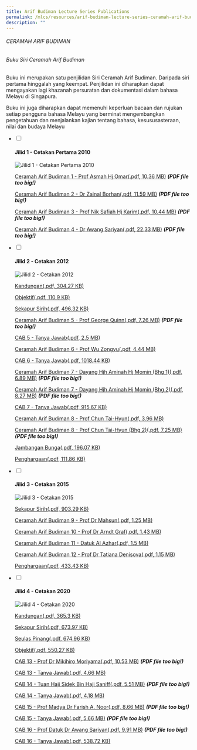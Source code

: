 ```yaml
---
title: Arif Budiman Lecture Series Publications
permalink: /mlcs/resources/arif-budiman-lecture-series-ceramah-arif-budiman-publication/
description: ""
---
```

###### CERAMAH ARIF BUDIMAN

###### Buku Siri Ceramah Arif Budiman

Buku ini merupakan satu penjilidan Siri Ceramah Arif Budiman. Daripada siri pertama hinggalah yang keempat. Penjilidan ini diharapkan dapat mengayakan lagi khazanah persuratan dan dokumentasi dalam bahasa Melayu di Singapura.  
  
Buku ini juga diharapkan dapat memenuhi keperluan bacaan dan rujukan setiap pengguna bahasa Melayu yang berminat mengembangkan pengetahuan dan menjalankan kajian tentang bahasa, kesususasteraan, nilai dan budaya Melayu

<ul class="jekyllcodex_accordion"> 
  <li>
    <input type="checkbox" id="accordion32">
    <label for="accordion32"><h4>Jilid 1 - Cetakan Pertama 2010</h4></label>
    <div>
      <p><img src="/images/jilid-1---cetakan-pertama-2010.png" alt="Jilid 1 - Cetakan Pertama 2010"></p>
<p><a href="https://academyofsingaporeteachers.moe.edu.sg/docs/librariesprovider6/resources-files/ceramah-arif-budiman/jilid-1/cab-jilid-1.pdf?sfvrsn=ed3e0588_2" title="Ceramah Arif Budiman 1 - Prof Asmah Hj Omar">Ceramah Arif Budiman 1 - Prof Asmah Hj Omar(.pdf, 10.36 MB)</a> <em><strong>(PDF file too big!)</strong></em></p>
<p><a href="https://academyofsingaporeteachers.moe.edu.sg/docs/librariesprovider6/resources-files/ceramah-arif-budiman/jilid-1/cab-jilid-2.pdf?sfvrsn=4197c5e9_2" title="Ceramah Arif Budiman 2 - Dr Zainal Borhan">Ceramah Arif Budiman 2 - Dr Zainal Borhan(.pdf, 11.59 MB)</a> <em><strong>(PDF file too big!)</strong></em></p>
<p><a href="https://academyofsingaporeteachers.moe.edu.sg/docs/librariesprovider6/resources-files/ceramah-arif-budiman/jilid-1/cab-jilid-3.pdf?sfvrsn=df7a804d_2" title="Ceramah Arif Budiman 3 - Prof Nik Safiah Hj Karim">Ceramah Arif Budiman 3 - Prof Nik Safiah Hj Karim(.pdf, 10.44 MB)</a> <em><strong>(PDF file too big!)</strong></em></p>
<p><a href="https://academyofsingaporeteachers.moe.edu.sg/docs/librariesprovider6/resources-files/ceramah-arif-budiman/jilid-1/cab-jilid-4.pdf?sfvrsn=697e77c6_2" title="Ceramah Arif Budiman 4 - Dr Awang Sariyan">Ceramah Arif Budiman 4 - Dr Awang Sariyan(.pdf, 22.33 MB)</a> <em><strong>(PDF file too big!)</strong></em></p>
    </div>
  </li>
  <li>
    <input type="checkbox" id="accordion33">
    <label for="accordion33"><h4>Jilid 2 - Cetakan 2012</h4></label>
    <div>
      <p><img src="/images/jilid-2---cetakan-2012.png" alt="Jilid 2 - Cetakan 2012"></p>
<p><a href="/files/cab-jilid-2-kandungan.pdf">Kandungan(.pdf, 304.27 KB)</a></p>
<p><a href="/files/cab-jilid-2-objektif.pdf">Objektif(.pdf, 110.9 KB)</a></p>
<p><a href="/files/cab-jilid-2-sekapur-sirih.pdf">Sekapur Sirih(.pdf, 496.32 KB)</a></p>
<p><a href="https://academyofsingaporeteachers.moe.edu.sg/docs/librariesprovider6/resources-files/ceramah-arif-budiman/jilid-2/cab-5-prof-dr-george-quinn.pdf?sfvrsn=74e88c55_2" title="Ceramah Arif Budiman 5 - Prof George Quinn">Ceramah Arif Budiman 5 - Prof George Quinn(.pdf, 7.26 MB)</a> <em><strong>(PDF file too big!)</strong></em></p>
<p><a href="/files/cab-5-prof-dr-george-quinn-tanya-jawab.pdf">CAB 5 - Tanya Jawab(.pdf, 2.5 MB)</a></p>
<p><a href="/files/cab-6-prof-wu-zongyu.pdf">Ceramah Arif Budiman 6 - Prof Wu Zongyu(.pdf, 4.44 MB)</a></p>
<p><a href="/files/cab-6-prof-wu-zongyu-tanya-jawab.pdf">CAB 6 - Tanya Jawab(.pdf, 1018.44 KB)</a></p>
<p><a href="https://academyofsingaporeteachers.moe.edu.sg/docs/librariesprovider6/resources-files/ceramah-arif-budiman/jilid-2/cab-7-dayang-hajah-aminah-binti-haji-momin-part-1.pdf?sfvrsn=4c97b1e5_2" title="Ceramah Arif Budiman 7 - Dayang Hjh Aminah Hj Momin (Bhg 1)">Ceramah Arif Budiman 7 - Dayang Hjh Aminah Hj Momin (Bhg 1)(.pdf, 6.89 MB)</a> <em><strong>(PDF file too big!)</strong></em></p>
<p><a href="https://academyofsingaporeteachers.moe.edu.sg/docs/librariesprovider6/resources-files/ceramah-arif-budiman/jilid-2/cab-7-dayang-hajah-aminah-binti-haji-momin-part-2.pdf?sfvrsn=a9fa0de0_2" title="Ceramah Arif Budiman 7 - Dayang Hjh Aminah Hj Momin (Bhg 2)">Ceramah Arif Budiman 7 - Dayang Hjh Aminah Hj Momin (Bhg 2)(.pdf, 8.27 MB)</a> <em><strong>(PDF file too big!)</strong></em></p>
<p><a href="/files/cab-7-dayang-hajah-aminah-tanya-jawab.pdf">CAB 7 - Tanya Jawab(.pdf, 915.67 KB)</a></p>
<p><a href="/files/cab-8-prof-dr-chun-tai-hyun-part-1.pdf">Ceramah Arif Budiman 8 - Prof Chun Tai-Hyun(.pdf, 3.96 MB)</a></p>
<p><a href="https://academyofsingaporeteachers.moe.edu.sg/docs/librariesprovider6/resources-files/ceramah-arif-budiman/jilid-2/cab-8-prof-dr-chun-tai-hyun-part-2.pdf?sfvrsn=68431add_2" title="Ceramah Arif Budiman 8 - Prof Chun Tai-Hyun (Bhg 2)">Ceramah Arif Budiman 8 - Prof Chun Tai-Hyun (Bhg 2)(.pdf, 7.25 MB)</a> <em><strong>(PDF file too big!)</strong></em></p>
<p><a href="/files/cab-jilid-2-jambangan.pdf">Jambangan Bunga(.pdf, 196.07 KB)</a></p>
<p><a href="/files/cab-jilid-2-penghargaan.pdf">Penghargaan(.pdf, 111.86 KB)</a></p>
    </div>
  </li>
  <li>
    <input type="checkbox" id="accordion34">
    <label for="accordion34"><h4>Jilid 3 - Cetakan 2015</h4></label>
    <div>
      <p><img src="/images/jilid-3---cetakan-2015.png" alt="Jilid 3 - Cetakan 2015"></p>
<p><a href="/files/mlcs_cab_jilid_3_sekapur_sirih.pdf">Sekapur Sirih(.pdf, 903.29 KB)</a></p>
<p><a href="/files/mlcs_cab_9_-_prof_mahsun_23_feb_2013.pdf">Ceramah Arif Budiman 9 - Prof Dr Mahsun(.pdf, 1.25 MB)</a></p>
<p><a href="/files/mlcs_cab_10_-_prof_arndt_21_sep_2013.pdf">Ceramah Arif Budiman 10 - Prof Dr Arndt Graf(.pdf, 1.43 MB)</a></p>
<p><a href="/files/mlcs_cab_11_-_datuk_al_azhar_14_feb_2015.pdf">Ceramah Arif Budiman 11 - Datuk Al Azhar(.pdf, 1.5 MB)</a></p>
<p><a href="/files/mlcs_cab_12_-_prof_tatiana_19_sep_2015.pdf">Ceramah Arif Budiman 12 - Prof Dr Tatiana Denisova(.pdf, 1.15 MB)</a></p>
<p><a href="/files/mlcs_cab_penghargaan.pdf">Penghargaan(.pdf, 433.43 KB)</a></p>
    </div>
  </li>
  <li>
    <input type="checkbox" id="accordion35">
    <label for="accordion35"><h4>Jilid 4 - Cetakan 2020</h4></label>
    <div>
      <p><img src="/images/Jilid-4-Cetakan-2020.jpeg" alt="Jilid 4 - Cetakan 2020"></p>
<p><a href="/files/2-kandungan.pdf">Kandungan(.pdf, 365.3 KB)</a></p>
<p><a href="/files/3-sekapur-sirih.pdf">Sekapur Sirih(.pdf, 673.97 KB)</a></p>
<p><a href="/files/4-seulas-pinang.pdf">Seulas Pinang(.pdf, 674.96 KB)</a></p>
<p><a href="/files/5-objektif.pdf">Objektif(.pdf, 550.27 KB)</a></p>
<p><a href="https://academyofsingaporeteachers.moe.edu.sg/docs/librariesprovider6/resources-files/ceramah-arif-budiman/jilid-4/6-cab-13---prof-dr-mikihiro-moriyama.pdf?sfvrsn=768e8dc7_2" title="6.CAB 13 - Prof Dr Mikihiro Moriyama">CAB 13 - Prof Dr Mikihiro Moriyama(.pdf, 10.53 MB)</a> <em><strong>(PDF file too big!)</strong></em></p>
<p><a href="/files/7-cab-13---tanya-jawab.pdf">CAB 13 - Tanya Jawab(.pdf, 4.66 MB)</a></p>
<p><a href="https://academyofsingaporeteachers.moe.edu.sg/docs/librariesprovider6/resources-files/ceramah-arif-budiman/jilid-4/8-cab-14---tuan-haji-sidek-bin-haji-saniff.pdf?sfvrsn=44dcd0e8_2" title="8.CAB 14 - Tuan Haji Sidek Bin Haji Saniff">CAB 14 - Tuan Haji Sidek Bin Haji Saniff(.pdf, 5.51 MB)</a> <em><strong>(PDF file too big!)</strong></em></p>
<p><a href="/files/9-cab-14---tanya-jawab.pdf">CAB 14 - Tanya Jawab(.pdf, 4.18 MB)</a></p>
<p><a href="https://academyofsingaporeteachers.moe.edu.sg/docs/librariesprovider6/resources-files/ceramah-arif-budiman/jilid-4/10-cab-15---prof-madya-dr-farish-a-noor.pdf?sfvrsn=e8684a64_2" title="10.CAB 15 - Prof Madya Dr Farish A. Noor">CAB 15 - Prof Madya Dr Farish A. Noor(.pdf, 8.66 MB)</a> <em><strong>(PDF file too big!)</strong></em></p>
<p><a href="https://academyofsingaporeteachers.moe.edu.sg/docs/librariesprovider6/resources-files/ceramah-arif-budiman/jilid-4/11-cab-15---tanya-jawab.pdf?sfvrsn=79da2ade_2" title="11.CAB 15 - Tanya Jawab">CAB 15 - Tanya Jawab(.pdf, 5.66 MB)</a> <em><strong>(PDF file too big!)</strong></em></p>
<p><a href="https://academyofsingaporeteachers.moe.edu.sg/docs/librariesprovider6/resources-files/ceramah-arif-budiman/jilid-4/12-cab-16---prof-datuk-dr-awang-sariyan.pdf?sfvrsn=d36bec90_2" title="12.CAB 16 - Prof Datuk Dr Awang Sariyan">CAB 16 - Prof Datuk Dr Awang Sariyan(.pdf, 9.91 MB)</a> <em><strong>(PDF file too big!)</strong></em></p>
<p><a href="/files/cab-16---tanya-jawab.pdf">CAB 16 - Tanya Jawab(.pdf, 538.72 KB)</a></p>
    </div>
  </li>
</ul>